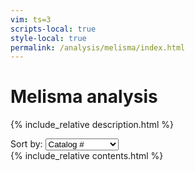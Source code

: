 ```yaml
---
vim: ts=3
scripts-local: true
style-local: true
permalink: /analysis/melisma/index.html
---
```


<h1> Melisma analysis </h1>


{% include_relative description.html %}


<div id="form">
	Sort by:
	<select onchange="sortList(this.value)">
		<option value="poem">Catalog #</option>
		<option value="score">Melisma score</option>
		<option value="composer">Composer</option>
		<option value="date">Publication date</option>
	</select>
</div>


<div id="sort">
	{% include_relative contents.html %}
</div>




